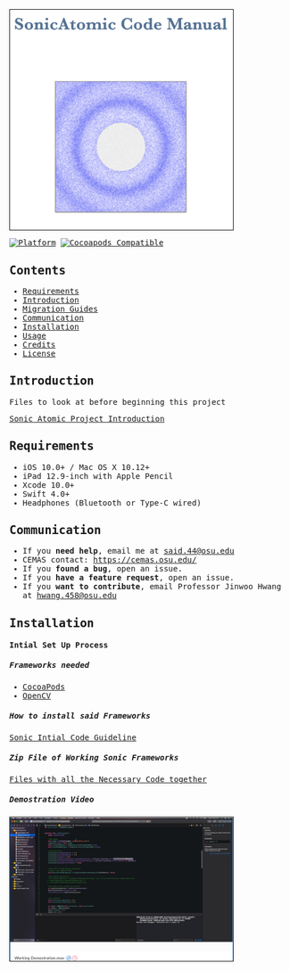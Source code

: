 
<kbd>
<img src="https://raw.githubusercontent.com/AbdullahMSaid/SonicExperiment-Works/master/Photos%20for%20Sonic%20Project/Screen%20Shot%202020-05-06%20at%2011.24.18%20PM.png" alt="" width="400" style="border: 1px solid black" align="center"/>
<kbd>

[![Platform](https://img.shields.io/cocoapods/p/SnapKit.svg?style=flat)](https://github.com/SnapKit/SnapKit)
[![Cocoapods Compatible](https://img.shields.io/cocoapods/v/SnapKit.svg)](https://cocoapods.org/pods/SnapKit)



## Contents

- [Requirements](#requirements)
- [Introduction](#Introduction)
- [Migration Guides](#migration-guides)
- [Communication](#communication)
- [Installation](#installation)
- [Usage](#usage)
- [Credits](#credits)
- [License](#license)

## Introduction

Files to look at before beginning this project 

[Sonic Atomic Project Introduction](https://github.com/AbdullahMSaid/SonicExperiment-Works/blob/master/SonicAtomicPresentation.key)

## Requirements

- iOS 10.0+ / Mac OS X 10.12+ 
- iPad 12.9-inch with Apple Pencil
- Xcode 10.0+
- Swift 4.0+
- Headphones (Bluetooth or Type-C wired)

## Communication

- If you **need help**, email me at said.44@osu.edu 
- CEMAS contact: https://cemas.osu.edu/
- If you **found a bug**, open an issue.
- If you **have a feature request**, open an issue.
- If you **want to contribute**, email Professor Jinwoo Hwang at hwang.458@osu.edu


## Installation

#### Intial Set Up Process 

##### Frameworks needed 

 + [CocoaPods](http://cocoapods.org) 
 + [OpenCV](https://sourceforge.net/projects/opencvlibrary/files/4.3.0/opencv-4.3.0-ios-framework.zip/download)

##### How to install said Frameworks

[Sonic Intial Code Guideline](https://github.com/AbdullahMSaid/SonicExperiment-Works/blob/master/SonicAtomic%20Code%20Guide.pdf)

##### Zip File of Working Sonic Frameworks 

[Files with all the Necessary Code together](https://osu.box.com/s/7w6yjrapfp2idhzv91hc5kgf70u6rzqw)

##### Demostration Video 

[<img src="https://raw.githubusercontent.com/AbdullahMSaid/SonicExperiment-Works/master/Photos%20for%20Sonic%20Project/Screen%20Shot%202020-05-07%20at%201.14.28%20AM.png" alt="" width="400" style="border: 1px solid black"/>](https://osu.box.com/s/00ff4juow6cxpxsi79ylgomaij7kp23b)



